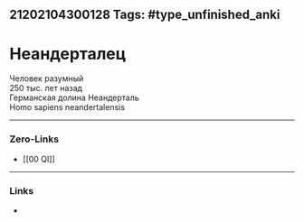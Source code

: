 21202104300128
Tags: #type_unfinished_anki 
---
# Неандерталец

Человек разумный<br>250 тыс. лет назад<br>Германская долина Неандерталь<br>Homo sapiens neandertalensis

---
### Zero-Links
- [[00 QI]]
---
### Links
-